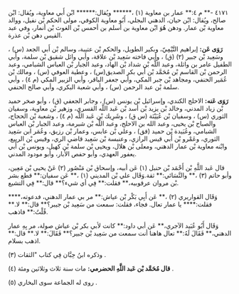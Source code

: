 ٤١٧١ -** م ٤:** عمار بن معاوية (١) ،****** ويُقال:****** ابْن أَبي معاوية، ويُقال: ابْن صالح، ويُقال: ابْن حيان، الدهني البجلي، أَبُو معاوية الكوفي، مولى الحكم بْن نفيل، ووالد معاوية بْن عمار. ودهن هُوَ ابْن معاوية بن أسلم بن أحمس بْن الغوث بْن أنمار، وفي عبد القيس دهن بْن عذرة.

**رَوَى عَن:** إبراهيم التَّيْمِيّ، وبكير الطويل، والحكم بْن عتيبة، وسالم بْن أَبي الجعد (س) ، وسَعِيد بْن جبير (٢) (ق) ، وأبي فاخته سَعِيد بْن علاقة، وأبي وائل شقيق بْن سلمة، وأبي الطفيل عامر بن واثلة، وعبد اللَّه بْن شداد بْن الهاد، وعبد الجبار بْن العباس الشبامي، وعبد الرحمن بْن القاسم بْن مُحَمَّد بْن أَبي بكر الصديق(س) ، وعطية العوفي (س) ، ومالك بْن عُمَير الحنفي، ومجاهد بْن جبر المكي، وأبي جعفر الباقر، وأبي الزبير المكي (م ٤) ، وأبي سلمة بْن عبد الرحمن (س) ، وأبي شعبة البكري، وأبي صالح الحنفي.

**رَوَى عَنه:** الاحلج الكندي، وإسرائيل بْن يونس (س) ، وجابر الجعفي (ق) ، وأبو صخر حميد بْن زياد المدني، وخالد بْن يزيد بْن أسد بْن عَبد اللَّه القسري، وزهير بْن معاوية، وسفيان الثوري (س) ، وسفيان بْن عُيَيْنَة (س ق) ، وشَرِيك بْن عَبد اللَّه (م ٤) ، وشعبة بْن الحجاج، والصباح بْن يحيى، وعبد الله بن الاحلج، وعبد اللَّه بْن شبرمة، وعبد الجبار بْن العباس الشبامي، وعُبَيدة بْن حميد (فق) ، وعلي بْن عابس، وعمار بْن رزيق، وعُمَر ابن سَعِيد الثوري، وعَمْرو بْن أَبي قيس الرازي، وعنبسة بْن سَعِيد قاضي الري، وقيس بْن الربيع، وابْنه معاوية بْن عمار الدهني، ومعلى بْن هلال، ويحيى بْن سلمة بْن كهيل، ويونس بْن أَبي يعفور العهدي، وأبو حفص الأبار، وأبو مودود المدني.

قال عَبد اللَّهِ بْن أَحْمَد بْن حنبل (١) عَن أبيه، وإسحاق بْن مَنْصُور (٢) عَنْ يحيى بْن مَعِين، وأبو حاتم (٣) ،** والنَّسَائي:** ثقة.وَقَال علي بْن المديني (١) ،** عَن سفيان:** قطع بشر بْن مروان عرقوبيه،** فقلت:** فِي أي شيء؟** قال:** فِي التشيع.

وَقَال القواريري (٢) ،** عَن أَبِي بَكْر بْن عياش:** مر بي عمار الدهني، فدعوته،**** فقلت:**** يا عمار تعال. فجاء، فقلت: سمعت من سَعِيد بْن جيبر؟** قال:** لا.** قُلْتُ:** فاذهب.

وَقَال أَبُو عُبَيد الآجري،** عَن أبي داود:** كانت لأبي بكر بْن عياش صولة، مر بِهِ عمار الدهني،** فَقَالَ لَهُ:** تعال هاهنا أنت سمعت من سَعِيد بْن جبير؟** فَقَالَ:** لا.** قال:** اذهب بسلام.

وذكره ابنُ حِبَّان فِي كتاب "الثقات (٣) .

**قال مُحَمَّد بْن عَبد اللَّهِ الحضرمي:** مات سنة ثلاث وثلاثين ومئة (٤) .

روى له الجماعة سوى البخاري (٥) .